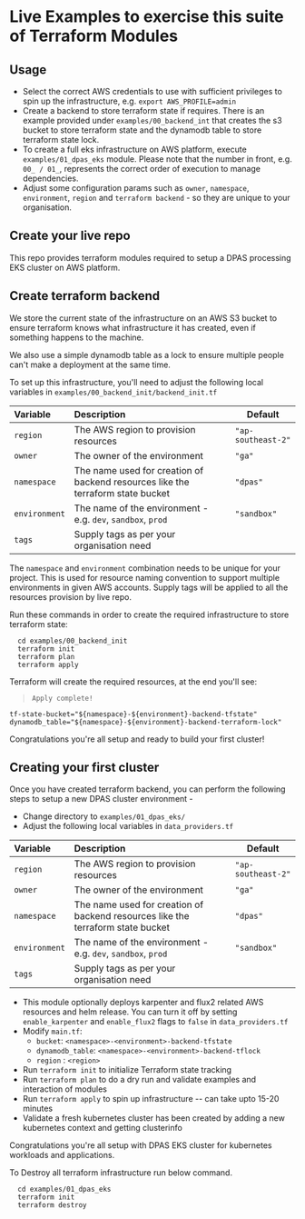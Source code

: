 # Live Examples to exercise this suite of Terraform Modules

## Usage
- Select the correct AWS credentials to use with sufficient privileges to spin up the infrastructure, e.g. `export AWS_PROFILE=admin`
- Create a backend to store terraform state if requires. There is an example provided under `examples/00_backend_int` that creates the s3 bucket to store terraform state and the dynamodb table to store terraform state lock.
- To create a full eks infrastructure on AWS platform, execute `examples/01_dpas_eks` module. Please note that the number in front, e.g. `00_ / 01_`, represents the correct order of execution to manage dependencies.
- Adjust some configuration params such as `owner`, `namespace`, `environment`, `region` and `terraform backend` - so they are unique to your organisation.

## Create your live repo

This repo provides terraform modules required to setup a DPAS processing EKS cluster on AWS platform.

## Create terraform backend

We store the current state of the infrastructure on an AWS S3 bucket to ensure terraform knows what infrastructure it
has created, even if something happens to the machine.

We also use a simple dynamodb table as a lock to ensure multiple people can't make a deployment at the same time.

To set up this infrastructure, you'll need to adjust the following local variables in `examples/00_backend_init/backend_init.tf`

| Variable      | Description                                                                     | Default            |
|:--------------|:--------------------------------------------------------------------------------|--------------------|
| `region`      | The AWS region to provision resources                                           | `"ap-southeast-2"` |
| `owner`       | The owner of the environment                                                    | `"ga"`             |
| `namespace`   | The name used for creation of backend resources like the terraform state bucket | `"dpas"`           |
| `environment` | The name of the environment - e.g. `dev`, `sandbox`, `prod`                     | `"sandbox"`        |
| `tags`        | Supply tags as per your organisation need                                       |                    |

The `namespace` and `environment` combination needs to be unique for your project. This is used for resource naming convention to support multiple environments in given AWS accounts.
Supply tags will be applied to all the resources provision by live repo. 

Run these commands in order to create the required infrastructure to store terraform state:

```shell script
  cd examples/00_backend_init
  terraform init
  terraform plan
  terraform apply
```

Terraform will create the required resources, at the end you'll see:

> `Apply complete!`


```properties
tf-state-bucket="${namespace}-${environment}-backend-tfstate"
dynamodb_table="${namespace}-${environment}-backend-terraform-lock"
```

Congratulations you're all setup and ready to build your first cluster!

## Creating your first cluster

Once you have created terraform backend, you can perform the following steps to setup a new DPAS cluster environment -

- Change directory to `examples/01_dpas_eks/`
- Adjust the following local variables in `data_providers.tf`

| Variable      | Description                                                                     | Default            |
|:--------------|:--------------------------------------------------------------------------------|--------------------|
| `region`      | The AWS region to provision resources                                           | `"ap-southeast-2"` |
| `owner`       | The owner of the environment                                                    | `"ga"`            |
| `namespace`   | The name used for creation of backend resources like the terraform state bucket | `"dpas"`           |
| `environment` | The name of the environment - e.g. `dev`, `sandbox`, `prod`                     | `"sandbox"`        |
| `tags`        | Supply tags as per your organisation need                                       |                    |
    
- This module optionally deploys karpenter and flux2 related AWS resources and helm release. You can turn it off by setting `enable_karpenter` and `enable_flux2` flags to `false` in `data_providers.tf` 
- Modify `main.tf`:
    - `bucket`: `<namespace>-<environment>-backend-tfstate`
    - `dynamodb_table`: `<namespace>-<environment>-backend-tflock`
    - `region` : `<region>`
- Run `terraform init` to initialize Terraform state tracking
- Run `terraform plan` to do a dry run and validate examples and interaction of modules
- Run `terraform apply` to spin up infrastructure -- can take upto 15-20 minutes
- Validate a fresh kubernetes cluster has been created by adding a new kubernetes context and getting clusterinfo

Congratulations you're all setup with DPAS EKS cluster for kubernetes workloads and applications.

To Destroy all terraform infrastructure run below command. 
```shell script
  cd examples/01_dpas_eks
  terraform init
  terraform destroy
```